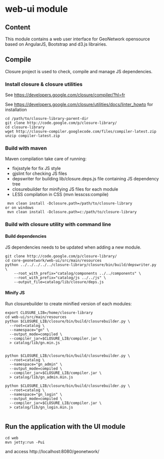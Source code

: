 # web-ui module

## Content

This module contains a web user interface for GeoNetwork opensource based on AngularJS, Bootstrap and d3.js librairies.



## Compile

Closure project is used to check, compile and manage JS dependencies.

### Install closure & closure utilities

See https://developers.google.com/closure/compiler/?hl=fr

See https://developers.google.com/closure/utilities/docs/linter_howto for installation


```
cd /path/to/closure-library-parent-dir
git clone http://code.google.com/p/closure-library/
cd closure-library
wget http://closure-compiler.googlecode.com/files/compiler-latest.zip
unzip compiler-latest.zip
```

### Build with maven


Maven compilation take care of running:
 * fixjsstyle for fix JS style
 * gjslint for checking JS files
 * depswriter for building lib/closure.deps.js file containing JS dependency tree
 * closurebuilder for minifying JS files for each module
 * LESS compilation in CSS (mvn lesscss:compile)


```
 mvn clean install -Dclosure.path=/path/to/closure-library
or on windows
 mvn clean install -Dclosure.path=c:/path/to/closure-library
```

### Build with closure utility with command line

#### Build dependencies

JS dependencies needs to be updated when adding a new module.

```
git clone http://code.google.com/p/closure-library/
cd core-geonetwork/web-ui/src/main/resources
python ../../../../../closure-library/closure/bin/build/depswriter.py \
    --root_with_prefix="catalog/components ../../components" \
    --root_with_prefix="catalog/js ../../js" \
    --output_file=catalog/lib/closure/deps.js
```


#### Minify JS

Run closurebuilder to create minified version of each modules:
```
export CLOSURE_LIB=/home/closure-library
cd web-ui/src/main/resources
python $CLOSURE_LIB/closure/bin/build/closurebuilder.py \
  --root=catalog \
  --namespace="gn" \
  --output_mode=compiled \
  --compiler_jar=$CLOSURE_LIB/compiler.jar \
  > catalog/lib/gn.min.js


python $CLOSURE_LIB/closure/bin/build/closurebuilder.py \
  --root=catalog \
  --namespace="gn_admin" \
  --output_mode=compiled \
  --compiler_jar=$CLOSURE_LIB/compiler.jar \
  > catalog/lib/gn_admin.min.js

python $CLOSURE_LIB/closure/bin/build/closurebuilder.py \
  --root=catalog \
  --namespace="gn_login" \
  --output_mode=compiled \
  --compiler_jar=$CLOSURE_LIB/compiler.jar \
  > catalog/lib/gn_login.min.js


```


## Run the application with the UI module

```
cd web
mvn jetty:run -Pui
```
and access http://localhost:8080/geonetwork/
